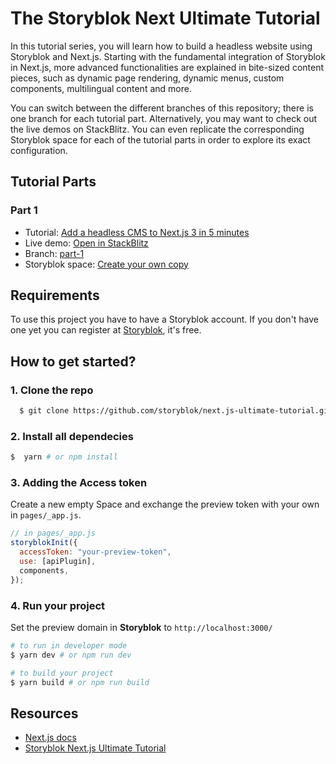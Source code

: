 # The Storyblok Next Ultimate Tutorial

In this tutorial series, you will learn how to build a headless website using Storyblok and Next.js. Starting with the fundamental integration of Storyblok in Next.js, more advanced functionalities are explained in bite-sized content pieces, such as dynamic page rendering, dynamic menus, custom components, multilingual content and more.

You can switch between the different branches of this repository; there is one branch for each tutorial part. Alternatively, you may want to check out the live demos on StackBlitz. You can even replicate the corresponding Storyblok space for each of the tutorial parts in order to explore its exact configuration. 

## Tutorial Parts

### Part 1
 - Tutorial: [Add a headless CMS to Next.js 3 in 5 minutes](https://www.storyblok.com/tp/add-a-headless-cms-to-next-js-in-5-minutes)
 - Live demo: [Open in StackBlitz](https://stackblitz.com/edit/nextjs-5-minutes)
 - Branch: [part-1](https://github.com/storyblok/next.js-ultimate-tutorial/tree/part-1)
 - Storyblok space: [Create your own copy](https://app.storyblok.com/#!/build/166651)
 

## Requirements

To use this project you have to have a Storyblok account. If you don't have one yet you can register at [Storyblok](https://www.storyblok.com), it's free.

## How to get started?

### 1. Clone the repo

```sh
  $ git clone https://github.com/storyblok/next.js-ultimate-tutorial.git
```

### 2. Install all dependecies 
```sh
$  yarn # or npm install
```

### 3. Adding the Access token
Create a new empty Space and exchange the preview token with your own in ```pages/_app.js```.

```js
// in pages/_app.js
storyblokInit({
  accessToken: "your-preview-token",
  use: [apiPlugin],
  components,
});
```

### 4. Run your project
Set the preview domain in <strong>Storyblok</strong> to `http://localhost:3000/`

```sh
# to run in developer mode
$ yarn dev # or npm run dev
```

```sh
# to build your project
$ yarn build # or npm run build
```



## Resources

- [Next.js docs](https://nextjs.org/docs/#setup)
- [Storyblok Next.js Ultimate Tutorial](https://www.storyblok.com/tp/nextjs-headless-cms-ultimate-tutorial)


  